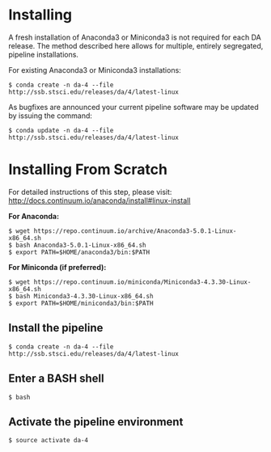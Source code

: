 # Installing

A fresh installation of Anaconda3 or Miniconda3 is not required for each DA release. The method described here allows for multiple, entirely segregated, pipeline installations.

For existing Anaconda3 or Miniconda3 installations:

```
$ conda create -n da-4 --file http://ssb.stsci.edu/releases/da/4/latest-linux
```

As bugfixes are announced your current pipeline software may be updated by issuing the command:

```
$ conda update -n da-4 --file http://ssb.stsci.edu/releases/da/4/latest-linux
```

# Installing From Scratch

For detailed instructions of this step, please visit: http://docs.continuum.io/anaconda/install#linux-install

**For Anaconda:**

```
$ wget https://repo.continuum.io/archive/Anaconda3-5.0.1-Linux-x86_64.sh
$ bash Anaconda3-5.0.1-Linux-x86_64.sh
$ export PATH=$HOME/anaconda3/bin:$PATH
```

**For Miniconda (if preferred):**

```
$ wget https://repo.continuum.io/miniconda/Miniconda3-4.3.30-Linux-x86_64.sh
$ bash Miniconda3-4.3.30-Linux-x86_64.sh
$ export PATH=$HOME/miniconda3/bin:$PATH
```

## Install the pipeline

```
$ conda create -n da-4 --file http://ssb.stsci.edu/releases/da/4/latest-linux
```

## Enter a BASH shell

```
$ bash
```

## Activate the pipeline environment

```
$ source activate da-4
```

